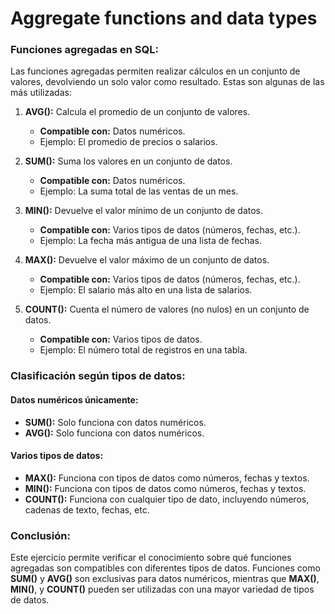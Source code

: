 # Aggregate functions and data types

### **Funciones agregadas en SQL:**
Las funciones agregadas permiten realizar cálculos en un conjunto de valores, devolviendo un solo valor como resultado. Estas son algunas de las más utilizadas:

1. **AVG():** Calcula el promedio de un conjunto de valores.  
   - **Compatible con:** Datos numéricos.
   - Ejemplo: El promedio de precios o salarios.

2. **SUM():** Suma los valores en un conjunto de datos.  
   - **Compatible con:** Datos numéricos.
   - Ejemplo: La suma total de las ventas de un mes.

3. **MIN():** Devuelve el valor mínimo de un conjunto de datos.  
   - **Compatible con:** Varios tipos de datos (números, fechas, etc.).
   - Ejemplo: La fecha más antigua de una lista de fechas.

4. **MAX():** Devuelve el valor máximo de un conjunto de datos.  
   - **Compatible con:** Varios tipos de datos (números, fechas, etc.).
   - Ejemplo: El salario más alto en una lista de salarios.

5. **COUNT():** Cuenta el número de valores (no nulos) en un conjunto de datos.  
   - **Compatible con:** Varios tipos de datos.
   - Ejemplo: El número total de registros en una tabla.

### **Clasificación según tipos de datos:**

#### **Datos numéricos únicamente:**
- **SUM():** Solo funciona con datos numéricos.
- **AVG():** Solo funciona con datos numéricos.

#### **Varios tipos de datos:**
- **MAX():** Funciona con tipos de datos como números, fechas y textos.
- **MIN():** Funciona con tipos de datos como números, fechas y textos.
- **COUNT():** Funciona con cualquier tipo de dato, incluyendo números, cadenas de texto, fechas, etc.

### **Conclusión:**
Este ejercicio permite verificar el conocimiento sobre qué funciones agregadas son compatibles con diferentes tipos de datos. Funciones como **SUM()** y **AVG()** son exclusivas para datos numéricos, mientras que **MAX()**, **MIN()**, y **COUNT()** pueden ser utilizadas con una mayor variedad de tipos de datos.